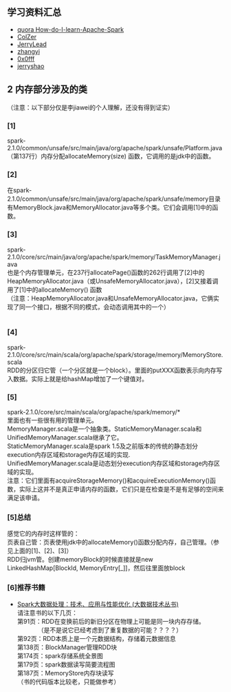 ## 学习资料汇总
- [quora How-do-I-learn-Apache-Spark](https://www.quora.com/How-do-I-learn-Apache-Spark/answer/Suman-Bharadwaj)
- [ColZer](https://github.com/ColZer/DigAndBuried)
- [JerryLead](https://github.com/JerryLead/SparkInternals)
- [zhangyi](https://zhangyi.gitbooks.io/spark-in-action/content/chapter2/sparkcontext.html)
- [0x0fff](https://0x0fff.com/category/spark/)
- [jerryshao](http://jerryshao.me/)


## 2 内存部分涉及的类
（注意：以下部分仅是李jiawei的个人理解，还没有得到证实）
### [1]
spark-2.1.0/common/unsafe/src/main/java/org/apache/spark/unsafe/Platform.java<br/>
（第137行）内存分配allocateMemory(size) 函数，它调用的是jdk中的函数。
<br/>
### [2]
在spark-2.1.0/common/unsafe/src/main/java/org/apache/spark/unsafe/memory目录有MemoryBlock.java和MemoryAllocator.java等多个类。它们会调用[1]中的函数。
<br/>
### [3]
spark-2.1.0/core/src/main/java/org/apache/spark/memory/TaskMemoryManager.java<br/>
也是个内存管理单元，在237行allocatePage()函数的262行调用了[2]中的HeapMemoryAllocator.java（或UnsafeMemoryAllocator.java），[2]又接着调用了[1]中的allocateMemory() 函数<br/>
（注意：HeapMemoryAllocator.java和UnsafeMemoryAllocator.java，它俩实现了同一个接口，根据不同的模式，会动态调用其中的一个）<br>
<br>
### [4]
spark-2.1.0/core/src/main/scala/org/apache/spark/storage/memory/MemoryStore.scala<br>
RDD的分区归它管（一个分区就是一个block）。里面的putXXX函数表示向内存写入数据。实际上就是给hashMap增加了一个键值对。<br>
### [5]
spark-2.1.0/core/src/main/scala/org/apache/spark/memory/*<br>
里面也有一些很有用的管理单元。<br>
MemoryManager.scala是一个抽象类。StaticMemoryManager.scala和UnifiedMemoryManager.scala继承了它。<br>
StaticMemoryManager.scala是spark 1.5及之前版本的传统的静态划分execution内存区域和storage内存区域的实现.<br>
UnifiedMemoryManager.scala是动态划分execution内存区域和storage内存区域的实现。<br>
注意：它们里面有acquireStorageMemory()和acquireExecutionMemory()函数，实际上这并不是真正申请内存的函数，它们只是在检查是不是有足够的空间来满足该申请。<br>
### [5]总结
感觉它的内存时这样管的：<br>
页表自己管：页表使用jdk中的allocateMemory()函数分配内存，自己管理。（参见上面的[1]、[2]、[3]）<br>
RDD归jvm管。创建memoryBlock的时候直接就是new LinkedHashMap[BlockId, MemoryEntry[_]]，然后往里面放block<br>
### [6]推荐书籍
- [Spark大数据处理：技术、应用与性能优化 (大数据技术丛书)](http://download.csdn.net/detail/nostandby/9804361)<br>
请注意书的以下几页：<br>
第91页：RDD在变换前后的新旧分区在物理上可能是同一块内存存储。<br>
&nbsp;&nbsp;&nbsp;&nbsp;&nbsp;&nbsp;&nbsp;&nbsp;&nbsp;&nbsp;&nbsp;&nbsp;（是不是说它已经考虑到了重复数据的可能？？？？）<br>
第92页：RDD本质上是一个元数据结构，存储着元数据信息<br>
第138页：BlockManager管理RDD块<br>
第174页：spark存储系统全景图<br>
第179页：spark数据读写简要流程图<br>
第187页：MemoryStore内存块读写<br>
（书的代码版本比较老，只能做参考）
